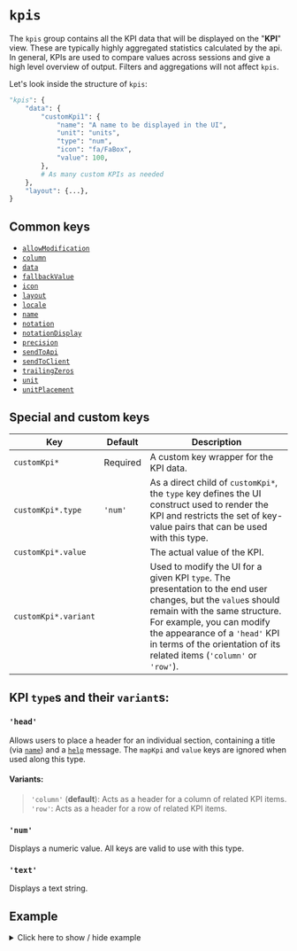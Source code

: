 # `kpis`
The `kpis` group contains all the KPI data that will be displayed on the "**KPI**" view. These are typically highly aggregated statistics calculated by the api. In general, KPIs are used to compare values across sessions and give a high level overview of output. Filters and aggregations will not affect `kpis`.

Let's look inside the structure of `kpis`:
```py
"kpis": {
    "data": {
        "customKpi1": {
            "name": "A name to be displayed in the UI",
            "unit": "units",
            "type": "num",
            "icon": "fa/FaBox",
            "value": 100,
        },
        # As many custom KPIs as needed
    },
    "layout": {...},
}
```

## Common keys
- [`allowModification`](../common_keys/common_keys.md#allowModification)
- [`column`](../common_keys/common_keys.md#column)
- [`data`](../common_keys/common_keys.md#data)
- [`fallbackValue`](../common_keys/common_keys.md#fallback-value)
- [`icon`](../common_keys/common_keys.md#icon)
- [`layout`](../common_keys/layout.md)
- [`locale`](../common_keys/common_keys.md#locale)
- [`name`](../common_keys/common_keys.md#name)
- [`notation`](../common_keys/common_keys.md#notation)
- [`notationDisplay`](../common_keys/common_keys.md#notation-display)
- [`precision`](../common_keys/common_keys.md#precision)
- [`sendToApi`](../common_keys/common_keys.md#sendToApi)
- [`sendToClient`](../common_keys/common_keys.md#sendToClient)
- [`trailingZeros`](../common_keys/common_keys.md#trailing-zeros)
- [`unit`](../common_keys/common_keys.md#unit)
- [`unitPlacement`](../common_keys/common_keys.md#unit-placement)

## Special and custom keys
Key | Default | Description
--- | ------- | -----------
`customKpi*` | Required | A custom key wrapper for the KPI data.
`customKpi*.type` | `'num'` | As a direct child of `customKpi*`, the `type` key defines the UI construct used to render the KPI and restricts the set of key-value pairs that can be used with this type.
`customKpi*.value` | | The actual value of the KPI.
<a name="variant">`customKpi*.variant`</a> | | Used to modify the UI for a given KPI `type`. The presentation to the end user changes, but the `value`s should remain with the same structure. For example, you can modify the appearance of a `'head'` KPI in terms of the orientation of its related items (`'column'` or `'row'`).

## KPI `type`s and their `variant`s:

### `'head'`
Allows users to place a header for an individual section, containing a title (via [`name`](common_keys.md#name)) and a [`help`](#help) message. The `mapKpi` and `value` keys are ignored when used along this type.
#### Variants:
>`'column'` (**default**): Acts as a header for a column of related KPI items.<br>
`'row'`: Acts as a header for a row of related KPI items.<br>

### `'num'`
Displays a numeric value. All keys are valid to use with this type.

### `'text'`
Displays a text string.

## Example

<details>
  <summary>Click here to show / hide example</summary>

```py
"kpis": {
    "data": {
        "kpiHeader1": {
            "type": "head",
            "name": "Example KPI Header 1",
            "icon": "bs/BsInboxes",
        },
        "kpiHeader2": {
            "type": "head",
            "name": "Example KPI Header 2",
            "icon": "bs/BsTruck",
        },
        "key1": {
            "name": "KPI Example 1",
            "value": 18,
            "icon": "bs/BsFillEmojiFrownFill",
            "precision": 0,
            "unit": "frowns",
        },
        "key2": {
            "name": "KPI Example 2",
            "icon": "bs/BsFillEmojiSmileFill",
            "value": 32,
            "precision": 0,
            "unit": "smiles",
        },
        "key3": {
            "name": "KPI Example 3",
            "icon": "bs/BsInboxes",
            "value": 100,
            "precision": 4,
            "trailingZeros": True,
            "unit": "units",
        },
        "key4": {
            "name": "A Big Number",
            "icon": "bs/BsTruck",
            "value": 10000000000000,
            "precision": 0,
            "unit": "units",
        },
        "key5": {
            "name": "A Really Big Number",
            "icon": "md/MdExpand",
            "value": 9007199254740991,
            "precision": 2,
            "trailingZeros": False,
            "unit": "$",
            "unitPlacement": "before",
        },
    },
    "layout": {
        "type": "grid",
        "numColumns": "auto",
        "numRows": "auto",
        "data": {
            "col1Row1": {
                "type": "item",
                "itemId": "kpiHeader1",
                "column": 1,
                "row": 1,
            },
            "col1Row2": {
                "type": "item",
                "itemId": "key1",
                "column": 1,
                "row": 2,
            },
            "col1Row3": {
                "type": "item",
                "itemId": "key4",
                "column": 1,
                "row": 3,
            },
            "col1Row4": {
                "type": "item",
                "itemId": "key5",
                "column": 1,
                "row": 4,
            },
            "col2Row1": {
                "type": "item",
                "itemId": "kpiHeader2",
                "column": 2,
                "row": 1,
            },
            "col2Row2": {
                "type": "item",
                "itemId": "key2",
                "column": 2,
                "row": 2,
            },
            "col2Row3": {
                "type": "item",
                "itemId": "key3",
                "column": 2,
                "row": 3,
            },
        },
    },
},
```
</details>
